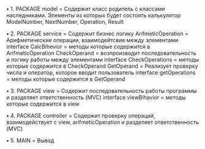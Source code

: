 **•** 1. PACKAGE model = Содержит класс родитель с классами наследниками. Элементы из которых будет состоять калькулятор 
ModelNumber, NextNumber, Operation, Result

**•** 2. PACKAGE service = Содержит бизнес логику
ArifmeticOperation = Арифметические операции, взаимодейтсвие между элементами
interface СalcBihevior = методы которые содержится в ArifmeticOperation 
CheckOperand = возпроизводит последовательность и логику работы между элементами 
interface СheckOperations = методы которые содержится в CheckOperand 
GetOperand = Реализует проверку числа и оператор, которое вводит пользователь 
interface getOperations = методы которые содержится в GetOperand 

**•** 3. PACKAGE view = Содержит последовательность работы программы и разделяет ответственность (MVC)
interface viewBihavior = методы которые содержится в view 

**•** 4. PACKAGE controller = Содержит проверку операций, взаимодействует с view, arifmeticOperation и разделяет ответственность (MVC)

**•** 5. MAIN = Вывод 



 
 
